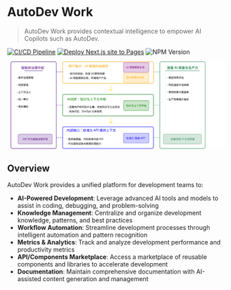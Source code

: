 # AutoDev Work

> AutoDev Work provides contextual intelligence to empower AI Copilots such as AutoDev.

[![CI/CD Pipeline](https://github.com/unit-mesh/autodev-work/actions/workflows/ci-cd.yml/badge.svg)](https://github.com/unit-mesh/autodev-work/actions/workflows/ci-cd.yml)
[![Deploy Next.js site to Pages](https://github.com/unit-mesh/autodev-work/actions/workflows/nextjs.yml/badge.svg)](https://github.com/unit-mesh/autodev-work/actions/workflows/nextjs.yml)
![NPM Version](https://img.shields.io/npm/v/%40autodev%2Fcontext-worker)

![](docs/arch.svg)

## Overview

AutoDev Work provides a unified platform for development teams to:

- **AI-Powered Development**: Leverage advanced AI tools and models to assist in coding, debugging, and problem-solving
- **Knowledge Management**: Centralize and organize development knowledge, patterns, and best practices
- **Workflow Automation**: Streamline development processes through intelligent automation and pattern recognition
- **Metrics & Analytics**: Track and analyze development performance and productivity metrics
- **API/Components Marketplace**: Access a marketplace of reusable components and libraries to accelerate development
- **Documentation**: Maintain comprehensive documentation with AI-assisted content generation and management
